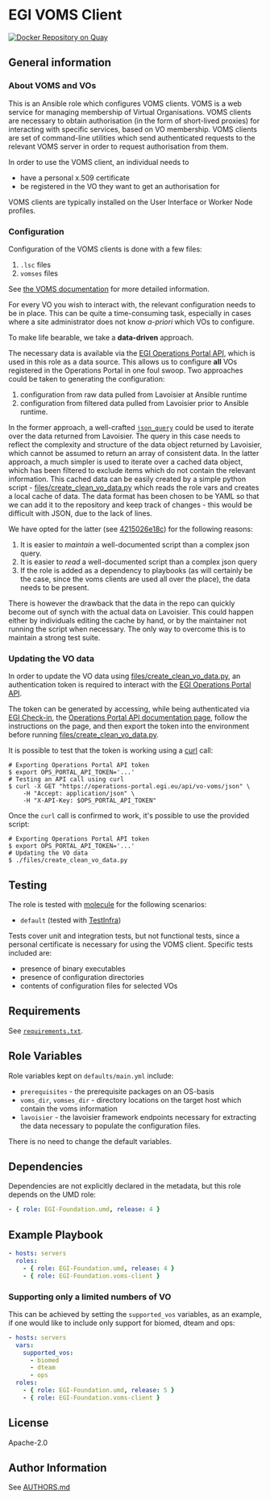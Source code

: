 # EGI VOMS Client

[![Docker Repository on Quay](https://quay.io/repository/egi/voms-client/status "Docker Repository on Quay")](https://quay.io/repository/egi/voms-client)

## General information

### About VOMS and VOs

This is an Ansible role which configures VOMS clients. VOMS is a web service for
managing membership of Virtual Organisations. VOMS clients are necessary to
obtain authorisation (in the form of short-lived proxies) for interacting with
specific services, based on VO membership. VOMS clients are set of command-line
utilities which send authenticated requests to the relevant VOMS server in order
to request authorisation from them.

In order to use the VOMS client, an individual needs to

- have a personal x.509 certificate
- be registered in the VO they want to get an authorisation for

VOMS clients are typically installed on the User Interface or Worker Node
profiles.

### Configuration

Configuration of the VOMS clients is done with a few files:

1. `.lsc` files
2. `vomses` files

See
[the VOMS documentation](http://italiangrid.github.io/voms/documentation/voms-clients-guide/3.0.4/#voms-trust)
for more detailed information.

For every VO you wish to interact with, the relevant configuration needs to be
in place. This can be quite a time-consuming task, especially in cases where a
site administrator does not know _a-priori_ which VOs to configure.

To make life bearable, we take a **data-driven** approach.

The necessary data is available via the
[EGI Operations Portal API](https://operations-portal.egi.eu/api-documentation),
which is used in this role as a data source. This allows us to configure **all**
VOs registered in the Operations Portal in one foul swoop. Two approaches could
be taken to generating the configuration:

1. configuration from raw data pulled from Lavoisier at Ansible runtime
1. configuration from filtered data pulled from Lavoisier prior to Ansible
   runtime.

In the former approach, a well-crafted
[`json_query`](https://docs.ansible.com/ansible/latest/user_guide/playbooks_filters.html#json-query-filter)
could be used to iterate over the data returned from Lavoisier. The query in
this case needs to reflect the complexity and structure of the data object
returned by Lavoisier, which cannot be assumed to return an array of consistent
data. In the latter approach, a much simpler is used to iterate over a cached
data object, which has been filtered to exclude items which do not contain the
relevant information. This cached data can be easily created by a simple python
script - [files/create_clean_vo_data.py](files/create_clean_vo_data.py) which
reads the role vars and creates a local cache of data. The data format has been
chosen to be YAML so that we can add it to the repository and keep track of
changes - this would be difficult with JSON, due to the lack of lines.

We have opted for the latter (see
[4215026e18c](https://github.com/EGI-Federation/ansible-role-VOMS-client/commit/52ac706fe059a336244bb2e4af0bdee2f37752a6))
for the following reasons:

1. It is easier to _maintain_ a well-documented script than a complex json
   query.
2. It is easier to _read_ a well-documented script than a complex json query
3. If the role is added as a dependency to playbooks (as will certainly be the
   case, since the voms clients are used all over the place), the data needs to
   be present.

There is however the drawback that the data in the repo can quickly become out
of synch with the actual data on Lavoisier. This could happen either by
individuals editing the cache by hand, or by the maintainer not running the
script when necessary. The only way to overcome this is to maintain a strong
test suite.

### Updating the VO data

In order to update the VO data using
[files/create_clean_vo_data.py](files/create_clean_vo_data.py), an
authentication token is required to interact with the
[EGI Operations Portal API](https://operations-portal.egi.eu/api).

The token can be generated by accessing, while being authenticated via
[EGI Check-in](https://docs.egi.eu/users/aai/check-in), the
[Operations Portal API documentation page](https://operations-portal.egi.eu/api-documentation),
follow the instructions on the page, and then export the token into the
environment before running
[files/create_clean_vo_data.py](files/create_clean_vo_data.py).

It is possible to test that the token is working using a
[curl](https://curl.se/) call:

```shell
# Exporting Operations Portal API token
$ export OPS_PORTAL_API_TOKEN='...'
# Testing an API call using curl
$ curl -X GET "https://operations-portal.egi.eu/api/vo-voms/json" \
    -H "Accept: application/json" \
    -H "X-API-Key: $OPS_PORTAL_API_TOKEN"
```

Once the `curl` call is confirmed to work, it's possible to use the provided
script:

```shell
# Exporting Operations Portal API token
$ export OPS_PORTAL_API_TOKEN='...'
# Updating the VO data
$ ./files/create_clean_vo_data.py
```

## Testing

The role is tested with
[molecule](https://ansible.readthedocs.io/projects/molecule/)
for the following scenarios:

- `default` (tested with
  [TestInfra](http://testinfra.readthedocs.io/en/latest/))

Tests cover unit and integration tests, but not functional tests, since a
personal certificate is necessary for using the VOMS client. Specific tests
included are:

- presence of binary executables
- presence of configuration directories
- contents of configuration files for selected VOs

## Requirements

See [`requirements.txt`](requirements.txt).

## Role Variables

Role variables kept on `defaults/main.yml` include:

- `prerequisites` - the prerequisite packages on an OS-basis
- `voms_dir`, `vomses_dir` - directory locations on the target host which
  contain the voms information
- `lavoisier` - the lavoisier framework endpoints necessary for extracting the
  data necessary to populate the configuration files.

There is no need to change the default variables.

## Dependencies

Dependencies are not explicitly declared in the metadata, but this role depends
on the UMD role:

```yaml
- { role: EGI-Foundation.umd, release: 4 }
```

## Example Playbook

```yaml
- hosts: servers
  roles:
    - { role: EGI-Foundation.umd, release: 4 }
    - { role: EGI-Foundation.voms-client }
```

### Supporting only a limited numbers of VO

This can be achieved by setting the `supported_vos` variables, as an example,
if one would like to include only support for biomed, dteam and ops:

```yaml
- hosts: servers
  vars:
    supported_vos:
      - biomed
      - dteam
      - ops
  roles:
    - { role: EGI-Foundation.umd, release: 5 }
    - { role: EGI-Foundation.voms-client }
```

## License

Apache-2.0

## Author Information

See [AUTHORS.md](AUTHORS.md)
